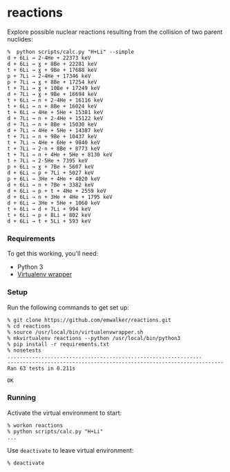 reactions
======

Explore possible nuclear reactions resulting from the collision of two parent nuclides:

```
%  python scripts/calc.py "H+Li" --simple
d + 6Li → 2·4He + 22373 keV
d + 6Li → ɣ + 8Be + 22281 keV
t + 6Li → ɣ + 9Be + 17688 keV
p + 7Li → 2·4He + 17346 keV
p + 7Li → ɣ + 8Be + 17254 keV
t + 7Li → ɣ + 10Be + 17249 keV
d + 7Li → ɣ + 9Be + 16694 keV
t + 6Li → n + 2·4He + 16116 keV
t + 6Li → n + 8Be + 16024 keV
t + 6Li → 4He + 5He + 15381 keV
d + 7Li → n + 2·4He + 15122 keV
d + 7Li → n + 8Be + 15030 keV
d + 7Li → 4He + 5He + 14387 keV
t + 7Li → n + 9Be + 10437 keV
t + 7Li → 4He + 6He + 9840 keV
t + 7Li → 2·n + 8Be + 8773 keV
t + 7Li → n + 4He + 5He + 8130 keV
t + 7Li → 2·5He + 7395 keV
p + 6Li → ɣ + 7Be + 5607 keV
d + 6Li → p + 7Li + 5027 keV
p + 6Li → 3He + 4He + 4020 keV
d + 6Li → n + 7Be + 3382 keV
d + 6Li → p + t + 4He + 2559 keV
d + 6Li → n + 3He + 4He + 1795 keV
d + 6Li → 3He + 5He + 1060 keV
t + 6Li → d + 7Li + 994 keV
t + 6Li → p + 8Li + 802 keV
d + 6Li → t + 5Li + 593 keV
```


### Requirements

To get this working, you'll need:
* Python 3
* [Virtualenv wrapper](https://virtualenvwrapper.readthedocs.org/en/latest/)

### Setup

Run the following commands to get set up:

```
% git clone https://github.com/emwalker/reactions.git
% cd reactions
% source /usr/local/bin/virtualenvwrapper.sh
% mkvirtualenv reactions --python /usr/local/bin/python3
% pip install -r requirements.txt
% nosetests
...............................................................
----------------------------------------------------------------------
Ran 63 tests in 0.211s

OK
```

### Running

Activate the virtual environment to start:
```
% workon reactions
% python scripts/calc.py "H+Li"
...
```

Use `deactivate` to leave virtual environment:
```
% deactivate
```
